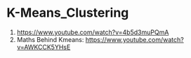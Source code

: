 # K-Means_Clustering

1) https://www.youtube.com/watch?v=4b5d3muPQmA
2) Maths Behind Kmeans: https://www.youtube.com/watch?v=AWKCCK5YHsE
